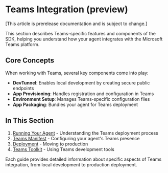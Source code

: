 # Teams Integration (preview)

[This article is prerelease documentation and is subject to change.]

This section describes Teams-specific features and components of the SDK, helping you understand how your agent integrates with the Microsoft Teams platform.

## Core Concepts

When working with Teams, several key components come into play:

- **DevTunnel**: Enables local development by creating secure public endpoints
- **App Provisioning**: Handles registration and configuration in Teams
- **Environment Setup**: Manages Teams-specific configuration files
- **App Packaging**: Bundles your agent for Teams deployment

## In This Section

1. [Running Your Agent](./running-agent.md) - Understanding the Teams deployment process
2. [Teams Manifest](./manifest.md) - Configuring your agent's Teams presence
3. [Deployment](./deployment.md) - Moving to production
4. [Teams Toolkit](./teams-toolkit.md) - Using Teams development tools

Each guide provides detailed information about specific aspects of Teams integration, from local development to production deployment.